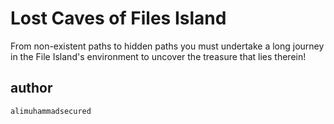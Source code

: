 # Lost Caves of Files Island
From non-existent paths to hidden paths you must undertake a long journey in the File Island's environment to uncover the treasure that lies therein!

## author
`alimuhammadsecured`
